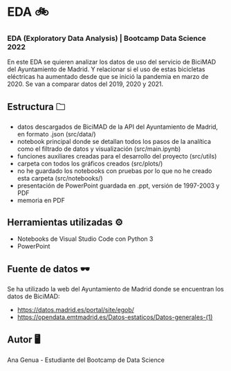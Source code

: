 # EDA 🚲

### EDA (Exploratory Data Analysis) | Bootcamp Data Science 2022
En este EDA se quieren analizar los datos de uso del servicio de BiciMAD del Ayuntamiento de Madrid. Y relacionar si el uso de estas bicicletas eléctricas ha aumentado desde que se inició la pandemia en marzo de 2020. Se van a comparar datos del 2019, 2020 y 2021.

## Estructura 🗀
- datos descargados de BiciMAD de la API del Ayuntamiento de Madrid, en formato .json (src/data/)
- notebook principal donde se detallan todos los pasos de la analítica como el filtrado de datos y visualización (src/main.ipynb)
- funciones auxiliares creadas para el desarrollo del proyecto (src/utils)
- carpeta con todos los gráficos creados (src/plots/)
- no he guardado los notebooks con pruebas por lo que no he creado esta carpeta (src/notebooks/)
- presentación de PowerPoint guardada en .ppt, versión de 1997-2003 y PDF
- memoria en PDF

## Herramientas utilizadas ⚙
- Notebooks de Visual Studio Code con Python 3
- PowerPoint

## Fuente de datos 🕶
Se ha utilizado la web del Ayuntamiento de Madrid donde se encuentran los datos de BiciMAD:
- https://datos.madrid.es/portal/site/egob/
- https://opendata.emtmadrid.es/Datos-estaticos/Datos-generales-(1)

## Autor 🖥
Ana Genua - Estudiante del Bootcamp de Data Science